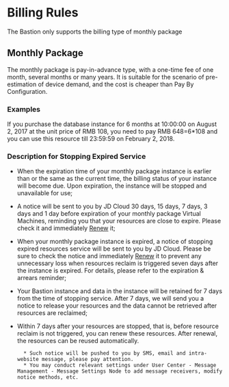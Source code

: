 # Billing Rules

The Bastion only supports the billing type of monthly package
 
## Monthly Package

The monthly package is pay-in-advance type, with a one-time fee of one month, several months or many years. It is suitable for the scenario of pre-estimation of device demand, and the cost is cheaper than Pay By Configuration.

### Examples

If you purchase the database instance for 6 months at 10:00:00 on August 2, 2017 at the unit price of RMB 108, you need to pay RMB 648=6*108 and you can use this resource till 23:59:59 on February 2, 2018.

### Description for Stopping Expired Service

* When the expiration time of your monthly package instance is earlier than or the same as the current time, the billing status of your instance will become due. Upon expiration, the instance will be stopped and unavailable for use;
* A notice will be sent to you by JD Cloud 30 days, 15 days, 7 days, 3 days and 1 day before expiration of your monthly package Virtual Machines, reminding you that your resources are close to expire. Please check it and immediately [Renew](./Renewal-Procedure.md) it;
* When your monthly package instance is expired, a notice of stopping expired resources service will be sent to you by JD Cloud. Please be sure to check the notice and immediately [Renew](./Renewal-Procedure.md) it to prevent any unnecessary loss when resources reclaim is triggered seven days after the instance is expired. For details, please refer to the expiration & arrears reminder;
* Your Bastion instance and data in the instance will be retained for 7 days from the time of stopping service. After 7 days, we will send you a notice to release your resources and the data cannot be retrieved after resources are reclaimed;
* Within 7 days after your resources are stopped, that is, before resource reclaim is not triggered, you can renew these resources. After renewal, the resources can be reused automatically.
		
		* Such notice will be pushed to you by SMS, email and intra-website message, please pay attention.
		* You may conduct relevant settings under User Center - Message Management - Message Settings Node to add message receivers, modify notice methods, etc.

